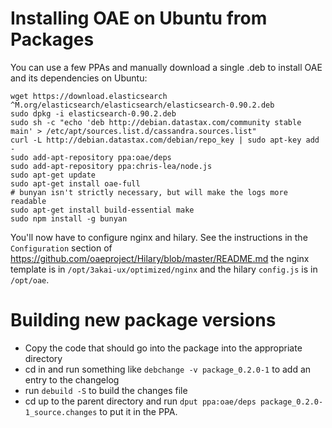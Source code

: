 Installing OAE on Ubuntu from Packages
======================================

You can use a few PPAs and manually download a single .deb to install OAE and its dependencies on Ubuntu:

    wget https://download.elasticsearch ^M.org/elasticsearch/elasticsearch/elasticsearch-0.90.2.deb
    sudo dpkg -i elasticsearch-0.90.2.deb
    sudo sh -c "echo 'deb http://debian.datastax.com/community stable main' > /etc/apt/sources.list.d/cassandra.sources.list"
    curl -L http://debian.datastax.com/debian/repo_key | sudo apt-key add -
    sudo add-apt-repository ppa:oae/deps
    sudo add-apt-repository ppa:chris-lea/node.js
    sudo apt-get update
    sudo apt-get install oae-full
    # bunyan isn't strictly necessary, but will make the logs more readable
    sudo apt-get install build-essential make
    sudo npm install -g bunyan

You'll now have to configure nginx and hilary. See the instructions in the `Configuration` section of https://github.com/oaeproject/Hilary/blob/master/README.md the nginx template is in `/opt/3akai-ux/optimized/nginx` and the hilary `config.js` is in `/opt/oae`.

Building new package versions
=============================

  * Copy the code that should go into the package into the appropriate directory
  * cd in and run something like `debchange -v package_0.2.0-1` to add an entry to the changelog
  * run `debuild -S` to build the changes file
  * cd up to the parent directory and run `dput ppa:oae/deps package_0.2.0-1_source.changes` to put it in the PPA.
